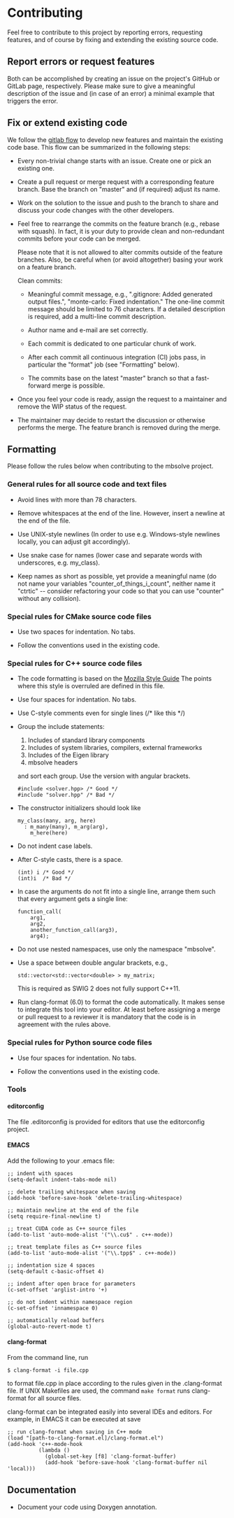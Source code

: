 # Contributing

Feel free to contribute to this project by reporting errors, requesting
features, and of course by fixing and extending the existing source code.

## Report errors or request features

Both can be accomplished by creating an issue on the project's GitHub or
GitLab page, respectively. Please make sure to give a meaningful description
of the issue and (in case of an error) a minimal example that triggers the
error.

## Fix or extend existing code

We follow the
[gitlab flow](https://docs.gitlab.com/ee/workflow/gitlab_flow.html)
to develop new features and maintain the existing code base. This flow can be
summarized in the following steps:

 - Every non-trivial change starts with an issue. Create one or pick an
   existing one.

 - Create a pull request or merge request with a corresponding feature branch.
   Base the branch on "master" and (if required) adjust its name.

 - Work on the solution to the issue and push to the branch to share and
   discuss your code changes with the other developers.

 - Feel free to rearrange the commits on the feature branch (e.g., rebase
   with squash). In fact, it is your duty to provide clean and non-redundant
   commits before your code can be merged.

   Please note that it is not allowed to alter commits outside of the feature
   branches. Also, be careful when (or avoid altogether) basing your work
   on a feature branch.

   Clean commits:

    - Meaningful commit message, e.g., ".gitignore: Added generated output
      files.", "monte-carlo: Fixed indentation." The one-line commit message
      should be limited to 76 characters. If a detailed description is
      required, add a multi-line commit description.

    - Author name and e-mail are set correctly.

    - Each commit is dedicated to one particular chunk of work.

    - After each commit all continuous integration (CI) jobs pass, in
      particular the "format" job (see "Formatting" below).

    - The commits base on the latest "master" branch so that a fast-forward
      merge is possible.

 - Once you feel your code is ready, assign the request to a maintainer and
   remove the WIP status of the request.

 - The maintainer may decide to restart the discussion or otherwise performs
   the merge. The feature branch is removed during the merge.

## Formatting

Please follow the rules below when contributing to the mbsolve project.

### General rules for all source code and text files

 - Avoid lines with more than 78 characters.

 - Remove whitespaces at the end of the line. However, insert a newline at
   the end of the file.

 - Use UNIX-style newlines (In order to use e.g. Windows-style newlines
   locally, you can adjust git accordingly).

 - Use snake case for names (lower case and separate words with underscores,
   e.g. my_class).

 - Keep names as short as possible, yet provide a meaningful name (do not
   name your variables "counter_of_things_i_count", neither name it "ctrtic"
   -- consider refactoring your code so that you can use "counter" without
   any collision).

### Special rules for CMake source code files

 - Use two spaces for indentation. No tabs.

 - Follow the conventions used in the existing code.

### Special rules for C++ source code files

 - The code formatting is based on the [Mozilla Style Guide](https://developer.mozilla.org/en-US/docs/Mozilla/Developer_guide/Coding_Style)
   The points where this style is overruled are defined in this file.

 - Use four spaces for indentation. No tabs.

 - Use C-style comments even for single lines (/* like this */)

 - Group the include statements:
    1. Includes of standard library components
    2. Includes of system libraries, compilers, external frameworks
    3. Includes of the Eigen library
    4. mbsolve headers

   and sort each group. Use the version with angular brackets.

       #include <solver.hpp> /* Good */
       #include "solver.hpp" /* Bad */

 - The constructor initializers should look like

       my_class(many, arg, here)
         : m_many(many), m_arg(arg),
           m_here(here)

 - Do not indent case labels.

 - After C-style casts, there is a space.

       (int) i /* Good */
       (int)i  /* Bad */

 - In case the arguments do not fit into a single line, arrange them such
   that every argument gets a single line:

       function_call(
           arg1,
           arg2,
           another_function_call(arg3),
           arg4);

 - Do not use nested namespaces, use only the namespace "mbsolve".

 - Use a space between double angular brackets, e.g.,

       std::vector<std::vector<double> > my_matrix;

   This is required as SWIG 2 does not fully support C++11.

 - Run clang-format (6.0) to format the code automatically. It makes sense
   to integrate this tool into your editor. At least before assigning a
   merge or pull request to a reviewer it is mandatory that the code is in
   agreement with the rules above.

### Special rules for Python source code files

 - Use four spaces for indentation. No tabs.

 - Follow the conventions used in the existing code.

### Tools

#### editorconfig

The file .editorconfig is provided for editors that use the editorconfig
project.

#### EMACS

Add the following to your .emacs file:

    ;; indent with spaces
    (setq-default indent-tabs-mode nil)

    ;; delete trailing whitespace when saving
    (add-hook 'before-save-hook 'delete-trailing-whitespace)

    ;; maintain newline at the end of the file
    (setq require-final-newline t)

    ;; treat CUDA code as C++ source files
    (add-to-list 'auto-mode-alist '("\\.cu$" . c++-mode))

    ;; treat template files as C++ source files
    (add-to-list 'auto-mode-alist '("\\.tpp$" . c++-mode))

    ;; indentation size 4 spaces
    (setq-default c-basic-offset 4)

    ;; indent after open brace for parameters
    (c-set-offset 'arglist-intro '+)

    ;; do not indent within namespace region
    (c-set-offset 'innamespace 0)

    ;; automatically reload buffers
    (global-auto-revert-mode t)

#### clang-format

From the command line, run

    $ clang-format -i file.cpp

to format file.cpp in place according to the rules given in the .clang-format
file. If UNIX Makefiles are used, the command `make format` runs clang-format
for all source files.

clang-format can be integrated easily into several IDEs and editors. For
example, in EMACS it can be executed at save

    ;; run clang-format when saving in C++ mode
    (load "[path-to-clang-format.el]/clang-format.el")
    (add-hook 'c++-mode-hook
              (lambda ()
                (global-set-key [f8] 'clang-format-buffer)
                (add-hook 'before-save-hook 'clang-format-buffer nil 'local)))

## Documentation

 - Document your code using Doxygen annotation.
